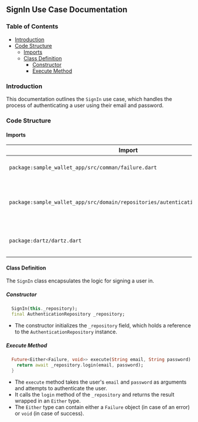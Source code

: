## SignIn Use Case Documentation

### Table of Contents

- [Introduction](#introduction)
- [Code Structure](#code-structure)
  - [Imports](#imports)
  - [Class Definition](#class-definition)
    - [Constructor](#constructor)
    - [Execute Method](#execute-method)

### Introduction

This documentation outlines the `SignIn` use case, which handles the process of authenticating a user using their email and password.

### Code Structure

#### Imports

| Import                                                                            | Description                                                                                                            |
| --------------------------------------------------------------------------------- | ---------------------------------------------------------------------------------------------------------------------- |
| `package:sample_wallet_app/src/comman/failure.dart`                               | Imports the `Failure` class, which represents a general error type.                                                    |
| `package:sample_wallet_app/src/domain/repositories/autentication_repository.dart` | Imports the `AuthenticationRepository` interface, which defines the methods for interacting with authentication logic. |
| `package:dartz/dartz.dart`                                                        | Imports the `Either` type from the `dartz` package, used for handling potential failures.                              |

#### Class Definition

The `SignIn` class encapsulates the logic for signing a user in.

##### Constructor

```dart
  SignIn(this._repository);
  final AuthenticationRepository _repository;
```

- The constructor initializes the `_repository` field, which holds a reference to the `AuthenticationRepository` instance.

##### Execute Method

```dart
  Future<Either<Failure, void>> execute(String email, String password) async {
    return await _repository.login(email, password);
  }
```

- The `execute` method takes the user's `email` and `password` as arguments and attempts to authenticate the user.
- It calls the `login` method of the `_repository` and returns the result wrapped in an `Either` type.
- The `Either` type can contain either a `Failure` object (in case of an error) or `void` (in case of success).
